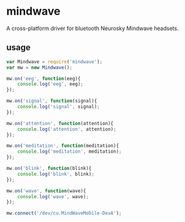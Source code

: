 # mindwave
A cross-platform driver for bluetooth Neurosky Mindwave headsets.

## usage

```js
var Mindwave = require('mindwave');
var mw = new Mindwave();

mw.on('eeg', function(eeg){
	console.log('eeg', eeg);
});

mw.on('signal', function(signal){
	console.log('signal', signal);
});

mw.on('attention', function(attention){
	console.log('attention', attention);
});

mw.on('meditation', function(meditation){
	console.log('meditation', meditation);
});

mw.on('blink', function(blink){
	console.log('blink', blink);
});

mw.on('wave', function(wave){
	console.log('wave', wave);
});

mw.connect('/dev/cu.MindWaveMobile-DevA');
```